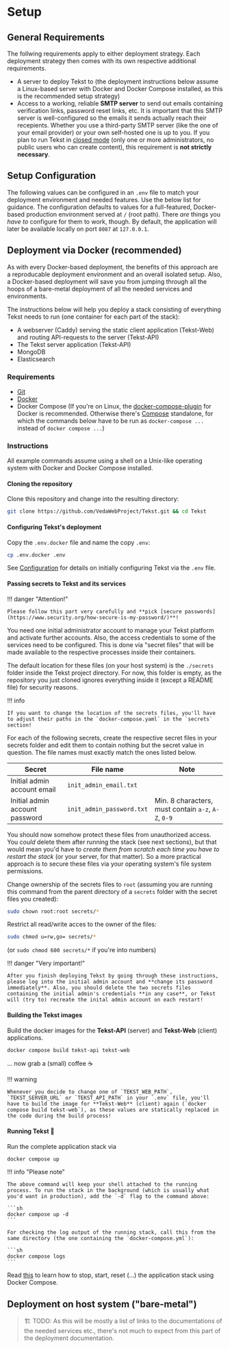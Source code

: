 # Setup


## General Requirements

The follwing requirements apply to either deployment strategy. Each deployment strategy then comes with its own respective additional requirements.

- A server to deploy Tekst to (the deployment instructions below assume a Linux-based server with Docker and Docker Compose installed, as this is the recommended setup strategy)
- Access to a working, reliable **SMTP server** to send out emails containing verification links, password reset links, etc. It is important that this SMTP server is well-configured so the emails it sends actually reach their recepients. Whether you use a third-party SMTP server (like the one of your email provider) or your own self-hosted one is up to you. If you plan to run Tekst in [closed mode](index.md#closed-mode) (only one or more administrators, no public users who can create content), this requirement is **not strictly necessary**.


## Setup Configuration

The following values can be configured in an `.env` file to match your deployment environment and needed features. Use the below list for guidance. The configuration defaults to values for a full-featured, Docker-based production environment served at `/` (root path). There *are* things you *have to* configure for them to work, though. By default, the application will later be available locally on port `8087` at `127.0.0.1`.


## Deployment via Docker (recommended)

As with every Docker-based deployment, the benefits of this approach are a reproducable deployment environment and an overall isolated setup. Also, a Docker-based deployment will save you from jumping through all the hoops of a bare-metal deployment of all the needed services and environments.

The instructions below will help you deploy a stack consisting of everything Tekst needs to run (one container for each part of the stack):

- A webserver (Caddy) serving the static client application (Tekst-Web) and routing API-requests to the server (Tekst-API)
- The Tekst server application (Tekst-API)
- MongoDB
- Elasticsearch

### Requirements
- [Git](https://git-scm.com/)
- [Docker](https://docs.docker.com/engine/install)
- Docker Compose (If you're on Linux, the [docker-compose-plugin](https://docs.docker.com/compose/install/linux/) for Docker is recommended. Otherwise there's [Compose](https://docs.docker.com/compose/install/other/) standalone, for which the commands below have to be run as `docker-compose ...` instead of `docker compose ...`)

### Instructions

All example commands assume using a shell on a Unix-like operating system with Docker and Docker Compose installed.

#### Cloning the repository

Clone this repository and change into the resulting directory:

```sh
git clone https://github.com/VedaWebProject/Tekst.git && cd Tekst
```

#### Configuring Tekst's deployment

Copy the `.env.docker` file and name the copy `.env`:

```sh
cp .env.docker .env
```

See [Configuration](#configuration) for details on initially configuring Tekst via the `.env` file.

#### Passing secrets to Tekst and its services

!!! danger "Attention!"

    Please follow this part very carefully and **pick [secure passwords](https://www.security.org/how-secure-is-my-password/)**!

You need one initial administrator account to manage your Tekst platform and activate further accounts. Also, the access credentials to some of the services need to be configured. This is done via "secret files" that will be made available to the respective processes inside their containers.

The default location for these files (on your host system) is the `./secrets` folder inside the Tekst project directory. For now, this folder is empty, as the repository you just cloned ignores everything inside it (except a README file) for security reasons.

!!! info

    If you want to change the location of the secrets files, you'll have to adjust their paths in the `docker-compose.yaml` in the `secrets` section!

For each of the following secrets, create the respective secret files in your secrets folder and edit them to contain nothing but the secret value in question. The file names must exactly match the ones listed below.

| Secret | File name | Note |
| --- | --- | --- |
| Initial admin account email | `init_admin_email.txt` |  |
| Initial admin account password | `init_admin_password.txt` | Min. 8 characters, must contain `a-z`, `A-Z`, `0-9` |

You should now somehow protect these files from unauthorized access. You *could* delete them after running the stack (see next sections), but that would mean you'd have to *create them from scratch each time you have to restart the stack* (or your server, for that matter). So a more practical approach is to secure these files via your operating system's file system permissions.

Change ownership of the secrets files to `root` (assuming you are running this command from the parent directory of a `secrets` folder with the secret files you created):

```sh
sudo chown root:root secrets/*
```

Restrict all read/write acces to the owner of the files:

```sh
sudo chmod u=rw,go= secrets/*
```

(or `sudo chmod 600 secrets/*` if you're into numbers)

!!! danger "Very important!"

    After you finish deploying Tekst by going through these instructions, please log into the initial admin account and **change its password immediately**. Also, you should delete the two secrets files containing the initial admin's credentials **in any case**, or Tekst will (try to) recreate the inital admin account on each restart!

#### Building the Tekst images

Build the docker images for the **Tekst-API** (server) and **Tekst-Web** (client) applications.

```sh
docker compose build tekst-api tekst-web
```

... now grab a (small) coffee ☕

!!! warning

    Whenever you decide to change one of `TEKST_WEB_PATH`, `TEKST_SERVER_URL` or `TEKST_API_PATH` in your `.env` file, you'll have to build the image for **Tekst-Web** (client) again (`docker compose build tekst-web`), as these values are statically replaced in the code during the build process!

#### Running Tekst 🚀

Run the complete application stack via

```sh
docker compose up
```

!!! info "Please note"

    The above command will keep your shell attached to the running process. To run the stack in the background (which is usually what you'd want in production), add the `-d` flag to the command above:

    ```sh
    docker compose up -d
    ```

    For checking the log output of the running stack, call this from the same directory (the one containing the `docker-compose.yml`):

    ```sh
    docker compose logs
    ```

Read [this](https://docs.docker.com/engine/reference/commandline/compose/) to learn how to stop, start, reset (...) the application stack using Docker Compose.


## Deployment on host system ("bare-metal")

> 🏗 TODO: As this will be mostly a list of links to the documentations of the needed services etc., there's not much to expect from this part of the deployment documentation.

